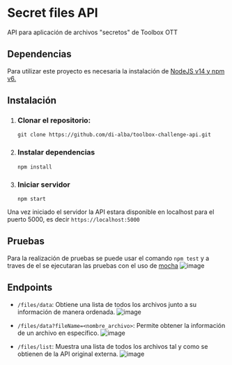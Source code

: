 # Secret files API
API para aplicación de archivos "secretos" de Toolbox OTT

## Dependencias
Para utilizar este proyecto es necesaria la instalación de [NodeJS v14 y npm v6.](https://www.knowledgehut.com/blog/web-development/npm-install-specific-version)

## Instalación

 1. ### Clonar el repositorio:
	`git clone https://github.com/di-alba/toolbox-challenge-api.git`
 2. ### Instalar dependencias
	`npm install`
 3. ### Iniciar servidor
	`npm start`

Una vez iniciado el servidor la API estara disponible en localhost para el puerto 5000, es decir `https://localhost:5000`

## Pruebas
Para la realización de pruebas se puede usar el comando `npm test` y a traves de el se ejecutaran las pruebas con el uso  de [mocha](https://github.com/mochajs/mocha)
![image](https://user-images.githubusercontent.com/49533905/222899490-a3cbf657-2764-41c3-b90a-7abf4a862dd3.png)

## Endpoints

 - `/files/data`: Obtiene una lista de todos los archivos junto a su información de manera ordenada.
 ![image](https://user-images.githubusercontent.com/49533905/222899017-c2eba226-cf5c-4102-b879-4b7d627ad4b1.png)

 - `/files/data?fileName=<nombre_archivo>`: Permite obtener la información de un archivo en específico.
 ![image](https://user-images.githubusercontent.com/49533905/222899116-36354ee6-b374-4e28-adb8-c6c2ad242999.png)

 - `/files/list`: Muestra una lista de todos los archivos tal y como se obtienen de la API original externa.
![image](https://user-images.githubusercontent.com/49533905/222899192-2aa87797-9fd8-4fc6-bca3-17bdf060035f.png)
